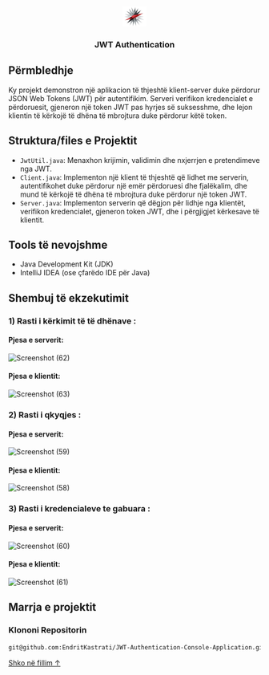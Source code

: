 <p align="center">
  <a href="https://silasrodrigues.vercel.app">
    <img src="logo1.png" alt="Logo" height="40">
  </a>

<h3 align="center">JWT Authentication</h3>
</p>


## Përmbledhje

Ky projekt demonstron një aplikacion të thjeshtë klient-server duke përdorur JSON Web Tokens (JWT) për autentifikim. Serveri verifikon kredencialet e përdoruesit, gjeneron një token JWT pas hyrjes së suksesshme, dhe lejon klientin të kërkojë të dhëna të mbrojtura duke përdorur këtë token.

## Struktura/files e Projektit

- `JwtUtil.java`: Menaxhon krijimin, validimin dhe nxjerrjen e pretendimeve nga JWT.
- `Client.java`: Implementon një klient të thjeshtë që lidhet me serverin, autentifikohet duke përdorur një emër përdoruesi dhe fjalëkalim, dhe mund të kërkojë të dhëna të mbrojtura duke përdorur një token JWT.
- `Server.java`: Implementon serverin që dëgjon për lidhje nga klientët, verifikon kredencialet, gjeneron token JWT, dhe i përgjigjet kërkesave të klientit.

## Tools të nevojshme

- Java Development Kit (JDK) 
- IntelliJ IDEA (ose çfarëdo IDE për Java)
  
## Shembuj të ekzekutimit
### 1) Rasti i kërkimit të të dhënave :
#### Pjesa e serverit:
![Screenshot (62)](https://github.com/EndritKastrati/JWT-Authentication-Console-Application/assets/122494705/52afe9bb-638c-4b6a-ab6b-48c70b5471ca)
#### Pjesa e klientit:
![Screenshot (63)](https://github.com/EndritKastrati/JWT-Authentication-Console-Application/assets/122494705/47c68e5d-38e2-4f4a-bd21-b137e684ffa6)

### 2) Rasti i qkyqjes :
#### Pjesa e serverit:
![Screenshot (59)](https://github.com/EndritKastrati/JWT-Authentication-Console-Application/assets/122494705/495c5304-8c07-4f9c-9ba2-6a5f62d2ad06)
#### Pjesa e klientit:
![Screenshot (58)](https://github.com/EndritKastrati/JWT-Authentication-Console-Application/assets/122494705/fc1a2952-6616-4cb0-b487-3f326830c877)

### 3) Rasti i kredencialeve te gabuara :
#### Pjesa e serverit:
![Screenshot (60)](https://github.com/EndritKastrati/JWT-Authentication-Console-Application/assets/122494705/621bbde8-a151-41b6-9911-532e2074ff78)
#### Pjesa e klientit:
![Screenshot (61)](https://github.com/EndritKastrati/JWT-Authentication-Console-Application/assets/122494705/8f1253f8-5d49-4d13-a765-cef6c56b1cf4)






## Marrja e projektit

### Klononi Repositorin

```sh
git@github.com:EndritKastrati/JWT-Authentication-Console-Application.git
```

<a href="#top">Shko në fillim ↑</a>


